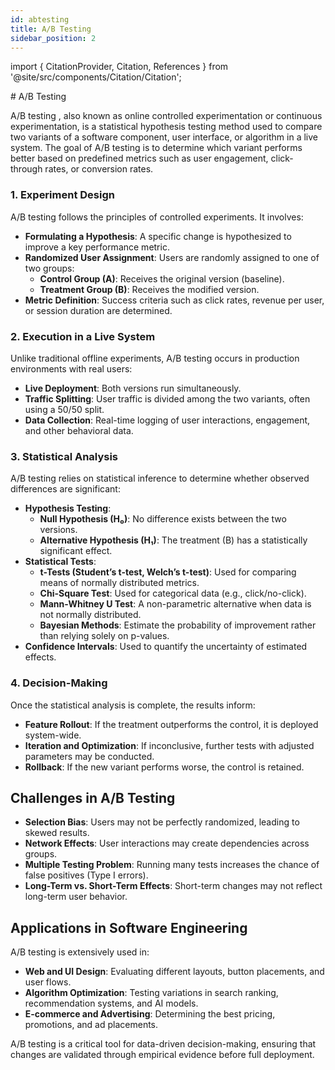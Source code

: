 ```yaml
---
id: abtesting
title: A/B Testing
sidebar_position: 2
---
```

import { CitationProvider, Citation, References } from '@site/src/components/Citation/Citation';

<CitationProvider>
# A/B Testing

A/B testing <Citation id="abtesting" />, also known as online controlled experimentation or continuous experimentation, is a statistical hypothesis testing method used to compare two variants of a software component, user interface, or algorithm in a live system. The goal of A/B testing is to determine which variant performs better based on predefined metrics such as user engagement, click-through rates, or conversion rates.

### **1. Experiment Design**
A/B testing follows the principles of controlled experiments. It involves:
- **Formulating a Hypothesis**: A specific change is hypothesized to improve a key performance metric.
- **Randomized User Assignment**: Users are randomly assigned to one of two groups:
  - **Control Group (A)**: Receives the original version (baseline).
  - **Treatment Group (B)**: Receives the modified version.
- **Metric Definition**: Success criteria such as click rates, revenue per user, or session duration are determined.

### **2. Execution in a Live System**
Unlike traditional offline experiments, A/B testing occurs in production environments with real users:
- **Live Deployment**: Both versions run simultaneously.
- **Traffic Splitting**: User traffic is divided among the two variants, often using a 50/50 split.
- **Data Collection**: Real-time logging of user interactions, engagement, and other behavioral data.

### **3. Statistical Analysis**
A/B testing relies on statistical inference to determine whether observed differences are significant:
- **Hypothesis Testing**:
  - **Null Hypothesis (H₀)**: No difference exists between the two versions.
  - **Alternative Hypothesis (H₁)**: The treatment (B) has a statistically significant effect.
- **Statistical Tests**:
  - **t-Tests (Student’s t-test, Welch’s t-test)**: Used for comparing means of normally distributed metrics.
  - **Chi-Square Test**: Used for categorical data (e.g., click/no-click).
  - **Mann-Whitney U Test**: A non-parametric alternative when data is not normally distributed.
  - **Bayesian Methods**: Estimate the probability of improvement rather than relying solely on p-values.
- **Confidence Intervals**: Used to quantify the uncertainty of estimated effects.

### **4. Decision-Making**
Once the statistical analysis is complete, the results inform:
- **Feature Rollout**: If the treatment outperforms the control, it is deployed system-wide.
- **Iteration and Optimization**: If inconclusive, further tests with adjusted parameters may be conducted.
- **Rollback**: If the new variant performs worse, the control is retained.

## **Challenges in A/B Testing**
- **Selection Bias**: Users may not be perfectly randomized, leading to skewed results.
- **Network Effects**: User interactions may create dependencies across groups.
- **Multiple Testing Problem**: Running many tests increases the chance of false positives (Type I errors).
- **Long-Term vs. Short-Term Effects**: Short-term changes may not reflect long-term user behavior.

## **Applications in Software Engineering**
A/B testing is extensively used in:
- **Web and UI Design**: Evaluating different layouts, button placements, and user flows.
- **Algorithm Optimization**: Testing variations in search ranking, recommendation systems, and AI models.
- **E-commerce and Advertising**: Determining the best pricing, promotions, and ad placements.

A/B testing is a critical tool for data-driven decision-making, ensuring that changes are validated through empirical evidence before full deployment.

<References />
</CitationProvider>

